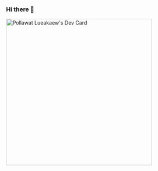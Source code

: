 ### Hi there 👋

<!--
**h2ofriday/h2ofriday** is a ✨ _special_ ✨ repository because its `README.md` (this file) appears on your GitHub profile.

Here are some ideas to get you started:

- 🔭 I’m currently working on ...
- 🌱 I’m currently learning ...
- 👯 I’m looking to collaborate on ...
- 🤔 I’m looking for help with ...
- 💬 Ask me about ...
- 📫 How to reach me: ...
- 😄 Pronouns: ...
- ⚡ Fun fact: ...
-->

<!-- [![Top Langs](https://github-readme-stats.vercel.app/api/top-langs/?username=h2ofriday&langs_count=20&layout=compact&&hide_title=true&&)](https://github.com/anuraghazra/github-readme-stats) -->
<a href="https://app.daily.dev/n2pluto"><img src="https://api.daily.dev/devcards/4f16604abb874f6e9e5ec3155ea1baf7.png?r=h7h" width="400" alt="Pollawat Lueakaew's Dev Card"/></a>
